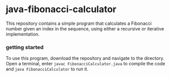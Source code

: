 # java-fibonacci-calculator

This repository contains a simple program that calculates a Fibonacci number given an index in the sequence, using either a recursive or iterative implementation.

### getting started
To use this program, download the repository and navigate to the directory. Open a terminal, enter `javac FibonacciCalculator.java` to compile the code and `java FibonacciCalculator` to run it.
